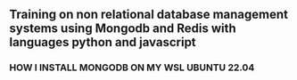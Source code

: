## Training on non relational database management systems using Mongodb and Redis with languages python and javascript

### HOW I INSTALL MONGODB ON MY WSL UBUNTU 22.04


